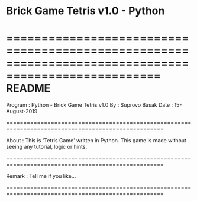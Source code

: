 # Brick Game Tetris v1.0 - Python

====================================================================================================
README
====================================================================================================

Program : Python - Brick Game Tetris v1.0
By      : Suprovo Basak
Date    : 15-August-2019

====================================================================================================

About   : This is 'Tetris Game' written in Python.
          This game is made without seeing any tutorial, logic or hints.

====================================================================================================

Remark  : Tell me if you like...

====================================================================================================
